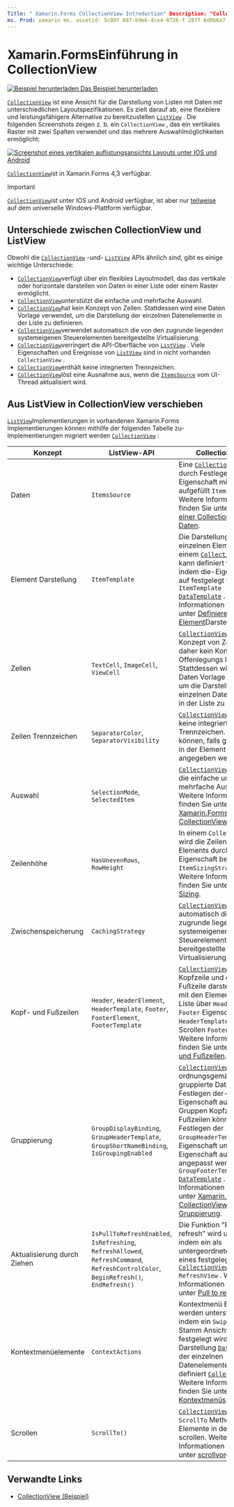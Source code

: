 ```yaml
---
Title: " Xamarin.Forms CollectionView Introduction" Description: "CollectionView ist eine flexible und leistungsfähige Ansicht für die Darstellung von Listen mit Daten mit unterschiedlichen layoutspezifikationen."
ms. Prod: xamarin ms. assetid: 5c08f 687-b9e6-4ce4-8726-f 287f 6d0b6a7 ms. Technology: xamarin-Forms Author: davidbritch ms. Author: dabritch ms. Date: 12/11/2019 NO-LOC: [ Xamarin.Forms , Xamarin.Essentials ]
---
```


# <a name="xamarinforms-collectionview-introduction"></a>Xamarin.FormsEinführung in CollectionView

[![Beispiel herunterladen](~/media/shared/download.png) Das Beispiel herunterladen](https://docs.microsoft.com/samples/xamarin/xamarin-forms-samples/userinterface-collectionviewdemos/)

[`CollectionView`](xref:Xamarin.Forms.CollectionView) ist eine Ansicht für die Darstellung von Listen mit Daten mit unterschiedlichen Layoutspezifikationen. Es zielt darauf ab, eine flexiblere und leistungsfähigere Alternative zu bereitzustellen [`ListView`](xref:Xamarin.Forms.ListView) . Die folgenden Screenshots zeigen z. b. ein `CollectionView` , das ein vertikales Raster mit zwei Spalten verwendet und das mehrere Auswahlmöglichkeiten ermöglicht:

[![Screenshot eines vertikalen auflistungsansichts Layouts unter IOS und Android](introduction-images/verticalgrid-multipleselection.png "CollectionView vertikal Raster Layout mit Mehrfachauswahl")](introduction-images/verticalgrid-multipleselection-large.png#lightbox "CollectionView vertikal Raster Layout mit Mehrfachauswahl")

[`CollectionView`](xref:Xamarin.Forms.CollectionView)ist in Xamarin.Forms 4,3 verfügbar.

> [!IMPORTANT]
> [`CollectionView`](xref:Xamarin.Forms.CollectionView)ist unter IOS und Android verfügbar, ist aber nur [teilweise](https://gist.github.com/hartez/7d0edd4182dbc7de65cebc6c67f72e14) auf dem universelle Windows-Plattform verfügbar.

## <a name="collectionview-and-listview-differences"></a>Unterschiede zwischen CollectionView und ListView

Obwohl die [`CollectionView`](xref:Xamarin.Forms.CollectionView) -und- [`ListView`](xref:Xamarin.Forms.ListView) APIs ähnlich sind, gibt es einige wichtige Unterschiede:

- [`CollectionView`](xref:Xamarin.Forms.CollectionView)verfügt über ein flexibles Layoutmodell, das das vertikale oder horizontale darstellen von Daten in einer Liste oder einem Raster ermöglicht.
- [`CollectionView`](xref:Xamarin.Forms.CollectionView)unterstützt die einfache und mehrfache Auswahl.
- [`CollectionView`](xref:Xamarin.Forms.CollectionView)hat kein Konzept von Zellen. Stattdessen wird eine Daten Vorlage verwendet, um die Darstellung der einzelnen Datenelemente in der Liste zu definieren.
- [`CollectionView`](xref:Xamarin.Forms.CollectionView)verwendet automatisch die von den zugrunde liegenden systemeigenen Steuerelementen bereitgestellte Virtualisierung.
- [`CollectionView`](xref:Xamarin.Forms.CollectionView)verringert die API-Oberfläche von [`ListView`](xref:Xamarin.Forms.ListView) . Viele Eigenschaften und Ereignisse von [`ListView`](xref:Xamarin.Forms.ListView) sind in nicht vorhanden `CollectionView` .
- [`CollectionView`](xref:Xamarin.Forms.CollectionView)enthält keine integrierten Trennzeichen.
- [`CollectionView`](xref:Xamarin.Forms.CollectionView)löst eine Ausnahme aus, wenn die [`ItemsSource`](xref:Xamarin.Forms.ItemsView.ItemsSource) vom UI-Thread aktualisiert wird.

## <a name="move-from-listview-to-collectionview"></a>Aus ListView in CollectionView verschieben

[`ListView`](xref:Xamarin.Forms.ListView)Implementierungen in vorhandenen Xamarin.Forms Implementierungen können mithilfe der folgenden Tabelle zu-Implementierungen migriert werden [`CollectionView`](xref:Xamarin.Forms.CollectionView) :

| Konzept | ListView-API | CollectionView |
|---|---|---|
| Daten | `ItemsSource` | Eine [`CollectionView`](xref:Xamarin.Forms.CollectionView) wird durch Festlegen der-Eigenschaft mit Daten aufgefüllt `ItemsSource` . Weitere Informationen finden Sie unter Auffüllen [einer CollectionView mit Daten](populate-data.md#populate-a-collectionview-with-data). |
| Element Darstellung | `ItemTemplate` | Die Darstellung der einzelnen Elemente in einem [`CollectionView`](xref:Xamarin.Forms.CollectionView) kann definiert werden, indem die-Eigenschaft auf festgelegt wird `ItemTemplate` [`DataTemplate`](xref:Xamarin.Forms.DataTemplate) . Weitere Informationen finden Sie unter [Definieren der Element](populate-data.md#define-item-appearance)Darstellung. |
| Zellen | `TextCell`, `ImageCell`, `ViewCell` | [`CollectionView`](xref:Xamarin.Forms.CollectionView)hat kein Konzept von Zellen und daher kein Konzept von Offenlegungs Indikatoren. Stattdessen wird eine Daten Vorlage verwendet, um die Darstellung der einzelnen Datenelemente in der Liste zu definieren. |
| Zeilen Trennzeichen | `SeparatorColor`, `SeparatorVisibility` | [`CollectionView`](xref:Xamarin.Forms.CollectionView)enthält keine integrierten Trennzeichen. Diese können, falls gewünscht, in der Element Vorlage angegeben werden. |
| Auswahl | `SelectionMode`, `SelectedItem` | [`CollectionView`](xref:Xamarin.Forms.CollectionView)unterstützt die einfache und mehrfache Auswahl. Weitere Informationen finden Sie unter [ Xamarin.Forms CollectionView-Auswahl](selection.md). |
| Zeilenhöhe | `HasUnevenRows`, `RowHeight` | In einem `CollectionView` wird die Zeilenhöhe jedes Elements durch die-Eigenschaft bestimmt `ItemSizingStrategy` . Weitere Informationen finden Sie unter [Item Sizing](layout.md#item-sizing).|
| Zwischenspeicherung | `CachingStrategy` | [`CollectionView`](xref:Xamarin.Forms.CollectionView)verwendet automatisch die von den zugrunde liegenden systemeigenen Steuerelementen bereitgestellte Virtualisierung. |
| Kopf- und Fußzeilen | `Header`, `HeaderElement`, `HeaderTemplate`, `Footer`, `FooterElement`, `FooterTemplate` | [`CollectionView`](xref:Xamarin.Forms.CollectionView)kann eine Kopfzeile und eine Fußzeile darstellen, die mit den Elementen in der Liste über `Header` die `Footer` Eigenschaften,, `HeaderTemplate` und Scrollen `FooterTemplate` . Weitere Informationen finden Sie unter [Kopf-und Fußzeilen](layout.md#headers-and-footers). |
| Gruppierung | `GroupDisplayBinding`, `GroupHeaderTemplate`, `GroupShortNameBinding`, `IsGroupingEnabled` | [`CollectionView`](xref:Xamarin.Forms.CollectionView)zeigt ordnungsgemäß gruppierte Daten durch Festlegen der- `IsGrouped` Eigenschaft auf an `true` . Gruppen Kopfzeilen und-Fußzeilen können durch Festlegen der `GroupHeaderTemplate` -Eigenschaft und der-Eigenschaft auf-Objekte angepasst werden `GroupFooterTemplate` [`DataTemplate`](xref:Xamarin.Forms.DataTemplate) . Weitere Informationen finden Sie unter [ Xamarin.Forms CollectionView-Gruppierung](grouping.md). |
| Aktualisierung durch Ziehen | `IsPullToRefreshEnabled`, `IsRefreshing`, `RefreshAllowed`, `RefreshCommand`, `RefreshControlColor`, `BeginRefresh()`, `EndRefresh()` | Die Funktion "Pull to refresh" wird unterstützt, indem ein als untergeordnetes Element eines festgelegt wird [`CollectionView`](xref:Xamarin.Forms.CollectionView) `RefreshView` . Weitere Informationen finden Sie unter [Pull to refresh](populate-data.md#pull-to-refresh). |
| Kontextmenüelemente | `ContextActions` | Kontextmenü Elemente werden unterstützt, indem ein `SwipeView` als Stamm Ansicht in der festgelegt wird, die die Darstellung [`DataTemplate`](xref:Xamarin.Forms.DataTemplate) der einzelnen Datenelemente in der definiert [`CollectionView`](xref:Xamarin.Forms.CollectionView) . Weitere Informationen finden Sie unter [Kontextmenüs](populate-data.md#context-menus). |
| Scrollen | `ScrollTo()` | [`CollectionView`](xref:Xamarin.Forms.CollectionView)definiert `ScrollTo` Methoden, die Elemente in der Ansicht scrollen. Weitere Informationen finden Sie unter [scrollvorgänge](scrolling.md). |

## <a name="related-links"></a>Verwandte Links

- [CollectionView (Beispiel)](https://docs.microsoft.com/samples/xamarin/xamarin-forms-samples/userinterface-collectionviewdemos/)
